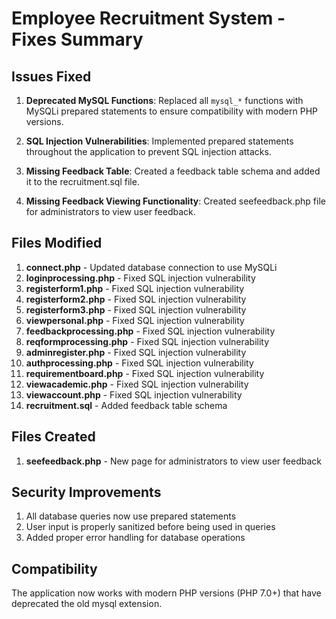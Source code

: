 # Employee Recruitment System - Fixes Summary

## Issues Fixed

1. **Deprecated MySQL Functions**: Replaced all `mysql_*` functions with MySQLi prepared statements to ensure compatibility with modern PHP versions.

2. **SQL Injection Vulnerabilities**: Implemented prepared statements throughout the application to prevent SQL injection attacks.

3. **Missing Feedback Table**: Created a feedback table schema and added it to the recruitment.sql file.

4. **Missing Feedback Viewing Functionality**: Created seefeedback.php file for administrators to view user feedback.

## Files Modified

1. **connect.php** - Updated database connection to use MySQLi
2. **loginprocessing.php** - Fixed SQL injection vulnerability
3. **registerform1.php** - Fixed SQL injection vulnerability
4. **registerform2.php** - Fixed SQL injection vulnerability
5. **registerform3.php** - Fixed SQL injection vulnerability
6. **viewpersonal.php** - Fixed SQL injection vulnerability
7. **feedbackprocessing.php** - Fixed SQL injection vulnerability
8. **reqformprocessing.php** - Fixed SQL injection vulnerability
9. **adminregister.php** - Fixed SQL injection vulnerability
10. **authprocessing.php** - Fixed SQL injection vulnerability
11. **requirementboard.php** - Fixed SQL injection vulnerability
12. **viewacademic.php** - Fixed SQL injection vulnerability
13. **viewaccount.php** - Fixed SQL injection vulnerability
14. **recruitment.sql** - Added feedback table schema

## Files Created

1. **seefeedback.php** - New page for administrators to view user feedback

## Security Improvements

1. All database queries now use prepared statements
2. User input is properly sanitized before being used in queries
3. Added proper error handling for database operations

## Compatibility

The application now works with modern PHP versions (PHP 7.0+) that have deprecated the old mysql extension.